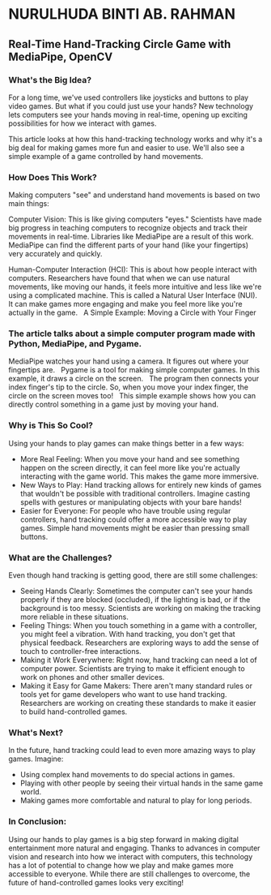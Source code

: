# NURULHUDA BINTI AB. RAHMAN

## Real-Time Hand-Tracking Circle Game with MediaPipe, OpenCV

### What's the Big Idea?

For a long time, we've used controllers like joysticks and buttons to play video games. But what if you could just use your hands? New technology lets computers see your hands moving in real-time, opening up exciting possibilities for how we interact with games.   

This article looks at how this hand-tracking technology works and why it's a big deal for making games more fun and easier to use. We'll also see a simple example of a game controlled by hand movements.

### How Does This Work?

Making computers "see" and understand hand movements is based on two main things:

Computer Vision: This is like giving computers "eyes." Scientists have made big progress in teaching computers to recognize objects and track their movements in real-time. Libraries like MediaPipe are a result of this work. MediaPipe can find the different parts of your hand (like your fingertips) very accurately and quickly.

Human-Computer Interaction (HCI): This is about how people interact with computers. Researchers have found that when we can use natural movements, like moving our hands, it feels more intuitive and less like we're using a complicated machine. This is called a Natural User Interface (NUI). It can make games more engaging and make you feel more like you're actually in the game.   
A Simple Example: Moving a Circle with Your Finger

### The article talks about a simple computer program made with Python, MediaPipe, and Pygame.

MediaPipe watches your hand using a camera. It figures out where your fingertips are.   
Pygame is a tool for making simple computer games. In this example, it draws a circle on the screen.   
The program then connects your index finger's tip to the circle. So, when you move your index finger, the circle on the screen moves too!   
This simple example shows how you can directly control something in a game just by moving your hand.

### Why is This So Cool?

Using your hands to play games can make things better in a few ways:

- More Real Feeling: When you move your hand and see something happen on the screen directly, it can feel more like you're actually interacting with the game world. This makes the game more immersive.
- New Ways to Play: Hand tracking allows for entirely new kinds of games that wouldn't be possible with traditional controllers. Imagine casting spells with gestures or manipulating objects with your bare hands!
- Easier for Everyone: For people who have trouble using regular controllers, hand tracking could offer a more accessible way to play games. Simple hand movements might be easier than pressing small buttons.

### What are the Challenges?

Even though hand tracking is getting good, there are still some challenges:

- Seeing Hands Clearly: Sometimes the computer can't see your hands properly if they are blocked (occluded), if the lighting is bad, or if the background is too messy. Scientists are working on making the tracking more reliable in these situations.
- Feeling Things: When you touch something in a game with a controller, you might feel a vibration. With hand tracking, you don't get that physical feedback. Researchers are exploring ways to add the sense of touch to controller-free interactions.
- Making it Work Everywhere: Right now, hand tracking can need a lot of computer power. Scientists are trying to make it efficient enough to work on phones and other smaller devices.
- Making it Easy for Game Makers: There aren't many standard rules or tools yet for game developers who want to use hand tracking. Researchers are working on creating these standards to make it easier to build hand-controlled games.

### What's Next?

In the future, hand tracking could lead to even more amazing ways to play games. 
Imagine:
- Using complex hand movements to do special actions in games.
- Playing with other people by seeing their virtual hands in the same game world.
- Making games more comfortable and natural to play for long periods.

### In Conclusion:

Using our hands to play games is a big step forward in making digital entertainment more natural and engaging. Thanks to advances in computer vision and research into how we interact with computers, this technology has a lot of potential to change how we play and make games more accessible to everyone. While there are still challenges to overcome, the future of hand-controlled games looks very exciting!
